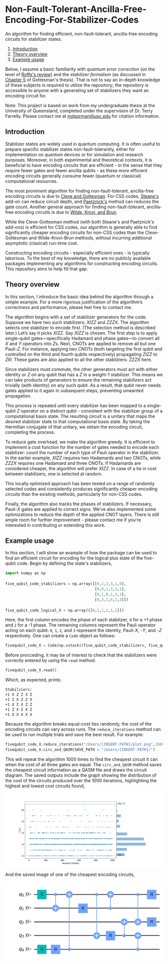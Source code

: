 # Non-Fault-Tolerant-Ancilla-Free-Encoding-For-Stabilizer-Codes

An algorithm for finding efficient, non-fault-tolerant, ancilla-free encoding circuits for stabilizer states.

1. [Introduction](#introduction)
2. [Theory overview](#theory)
3. [Example usage](#eg)

Below, I assume a basic familiarity with *quantum error correction* (on the level of [Roffe's review](https://arxiv.org/pdf/1907.11157))
and the *stabilizer formalism* (as discussed in [Chapter 5](https://arxiv.org/pdf/quant-ph/9705052) of Gottesman's thesis).
That is not to say an in-depth knowledge of these subjects is required to utilize the repository; the repository is accessible
to anyone with a generating set of stabilizers they want an encoding circuit for.

Note: This project is based on work from my undergraduate thesis at the University of Queensland, completed under the 
supervision of Dr. Terry Farrelly. Please contact me at [mdgorman@usc.edu](mailto:mdgorman@usc.edu) for citation information.

## Introduction <a name="introduction"></a>

Stabilizer states are widely used in quantum computing. It is often useful to prepare specific stabilizer states non-fault-tolerantly,
either for implementation on quantum devices or for simulation and research purposes.
Moreover, in both experimental and theoretical contexts, it is beneficial to have encoding circuits that are efficient - in the sense that they
require fewer gates and fewer ancilla qubits - as these more efficient encoding circuits generally consume fewer (quantum or classical) computational resources.

The most prominent algorithm for finding non-fault-tolerant, 
ancilla-free encoding circuits is due to [Cleve and Gottesman](https://arxiv.org/pdf/quant-ph/9607030). For CSS codes,
[Steane's](https://arxiv.org/pdf/quant-ph/0202036) add-on can reduce circuit depth, and [Paetznick's](https://arxiv.org/pdf/1410.5124)
method can reduces the gate count.
Another general approach for finding non-fault-tolerant, 
ancilla-free encoding circuits is due to [Wilde, Krovi, and Brun](https://arxiv.org/pdf/0708.3699).

While the Cleve-Gottesman method (with both Steane's and Paetznick's add-ons) is efficient for CSS codes, 
our algorithm is generally able to find significantly cheaper encoding circuits for non-CSS codes than the Cleve-Gottesman and Wilde-Krovi-Brun methods,
without incurring additional asymptotic (clasical) run-time cost.

Constructing encoding circuits - especially efficient ones - is typically laborious.
To the best of my knowledge, there are no publicly available packages implementing any algorithms 
for constructing encoding circuits.
This repository aims to help fill that gap.


## Theory overview <a name="theory"></a>

In this section, I introduce the basic idea behind the algorithm through a simple example. For a more rigorous 
justification of the algorithm’s correctness and performance, please feel free to contact me.

The algorithm begins with a set of stabilizer generators for the code. Suppose we have two such stabilizers: $XIZZ$ and $ZZZX$.
The algorithm selects one stabilizer to encode first. (The selection method is described later.) Let’s say it picks $XIZZ$. Say 
$XIZZ$ is chosen. The first step is to apply single-qubit gates—specifically Hadamard and phase gates—to convert all $X$
and $Y$ operators into $Z$s. Next, CNOTs are applied to remove all but one Pauli-$Z$. For instance, applying two CNOTs
(both targeting the first qubit and controlled on the third and fourth qubits respectively) propagating $ZIZZ$ to $ZIII$.
These gates are also applied to all the other stabilziers: $ZZZX$ here.

Since stabilizers must commute, the other generators must act with either identity or $Z$ on any qubit that has a $Z$ in
a weight-1 stabilizer. This means we can take products of generators to ensure the remaining stabilizers act trivially 
(with identity) on any such qubit. As a result, that qubit never needs gates applied to it again in subsequent steps, preventing 
unwanted propagation.
 
This process is repeated until every stabilizer has been mapped to a single-qubit $Z$ operator on a distinct qubit - consistent 
with the stabilizer group of a computational basis state. The resulting circuit is a unitary that maps the 
desired stabilizer state to that computational basis state. By taking the Hermitian conjugate of that unitary, we obtain the encoding 
circuit, completing the process.

To reduce gate overhead, we make the algorithm greedy. It is efficient to implement a cost function
for the number of gates needed to encode each stabilizer: count the number of each type of Pauli operator in the stabilizer.
In the earlier example, $XIZZ$ requires two Hadamards and two CNOTs, while $ZZZX$ requires one Hadamard and three CNOTs.
If Hadamards are considered cheaper, the algorithm will prefer $XIZZ$. In case of a tie in cost between stabilizers, one
is selected at random.

This locally optimized approach has been tested on a range of randomly selected codes and consistently produces 
significantly cheaper encoding circuits than the existing methods, particularly for non-CSS codes.

Finally, the algorithm also tracks the phases of stabilizers. If necessary, Pauli-$X$ gates are applied to correct signs. 
We’ve also implemented some optimizations to reduce the depth of the applied CNOT layers. There is still ample room for 
further improvement - please contact me if you're interested in contributing or extending this work.

## Example usage <a name="eg"></a>

In this section, I will show an example of how the package can be used to find an efficient circuit for encoding for 
the logical plus state of the five-qubit code. Begin by defining the state's stabilizers,

```python
import numpy as np

five_qubit_code_stabilizers = np.array([[0,1,3,3,1,0],
                                        [0,0,1,3,3,1],
                                        [0,1,0,1,3,3],
                                        [0,3,1,0,1,3]])

five_qubit_code_logical_X = np.array([[0,1,1,1,1,1]])
```

Here, the first column encodes the phase of each stabilizer, ```0``` for a +1 phase and ```2``` for a -1 phase.
The remaining columns represent the Pauli operator acting on each qubit: ```0```, ```1```, ```2```, and ```3``` represent 
the identity, Pauli-$X$, -$Y$, and -$Z$ respectively.
One can create a ```Code``` object as follows:

```python
fivequbit_code_X = Code(np.vstack((five_qubit_code_stabilizers, five_qubit_code_logical_X)))
```

Before procceding, it may be of interest to check that the stabilizers were correctly entered by using the ```read``` method:

```python
fivequbit_code_X.read()
```

Which, as expected, prints:

```
Stabilziers: 
+1 X Z Z X I 
+1 I X Z Z X 
+1 X I X Z Z 
+1 Z X I X Z 
+1 X X X X X 
```

Because the algorithm breaks equal-cost ties randomly, the cost of the encoding circuits can vary across runs.
The ```reduce_iterations``` method can be used to run multiple
trials and save the best result. For example:

```python
fivequbit_code_X.reduce_iterations("/Users/[INSERT PATH]/plot.png",1000,1,1,1)
fivequbit_code_X.circ_and_QASM(SAVE_PATH = "/Users/[INSERT PATH]/")
```

This will repeat the algorithm 1000 times to find the cheapest circuit it can when the cost of all three gates are equal.
The ```circ_and_QASM``` method saves the cheapest circuit information as a QASM file and draws the circuit diagram. The saved outputs
include the graph showing the distribution of the cost of the circuits produced over the 1000 iterations, highlighting the highest and lowest cost
circuits found,

![](plot.png)

And the saved image of one of the cheapest encoding circuits,

![](PNG_806024.png)



